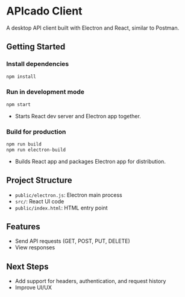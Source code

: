 # APIcado Client

A desktop API client built with Electron and React, similar to Postman.

## Getting Started

### Install dependencies

```sh
npm install
```

### Run in development mode

```sh
npm start
```

- Starts React dev server and Electron app together.

### Build for production

```sh
npm run build
npm run electron-build
```

- Builds React app and packages Electron app for distribution.

## Project Structure
- `public/electron.js`: Electron main process
- `src/`: React UI code
- `public/index.html`: HTML entry point

## Features
- Send API requests (GET, POST, PUT, DELETE)
- View responses

## Next Steps
- Add support for headers, authentication, and request history
- Improve UI/UX
